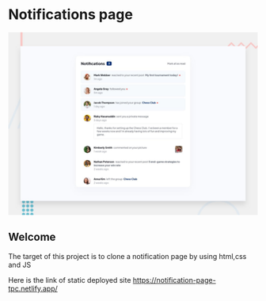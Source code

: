 # Notifications page

![Design preview for the Notifications page coding challenge](./design/desktop-preview.jpg)

## Welcome

The target of this project is to clone a notification page by using html,css and JS<br>


Here is the link of static deployed site 
https://notification-page-tpc.netlify.app/
